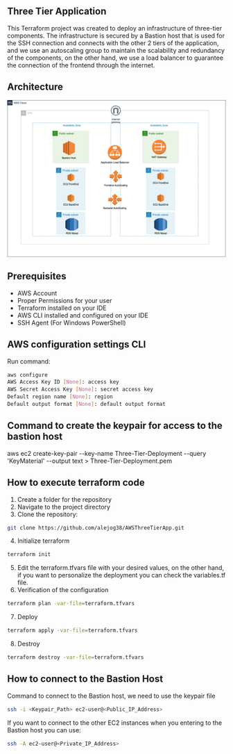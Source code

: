 ## Three Tier Application

This Terraform project was created to deploy an infrastructure of three-tier components. The infrastructure is secured by a Bastion host that is used for the SSH connection and connects with the other 2 tiers of the application, and we use an autoscaling group to maintain the scalability and redundancy of the components, on the other hand, we use a load balancer to guarantee the connection of the frontend through the internet.

## Architecture
<img src="https://github.com/alejog38/AWSThreeTierApp/blob/main/ThreeTierApp.png">


## Prerequisites 

-   AWS Account
-   Proper Permissions for your user
-   Terraform installed on your IDE
-   AWS CLI installed and configured on your IDE
-   SSH Agent (For Windows PowerShell)


## AWS configuration settings CLI
Run command:
```sh 
aws configure
AWS Access Key ID [None]: access key
AWS Secret Access Key [None]: secret access key
Default region name [None]: region
Default output format [None]: default output format
```

## Command to create the keypair for access to the bastion host

aws ec2 create-key-pair --key-name Three-Tier-Deployment --query 'KeyMaterial' --output text > Three-Tier-Deployment.pem


## How to execute terraform code

1. Create a folder for the repository
2. Navigate to the project directory
3. Clone the repository:
 ```sh
git clone https://github.com/alejog38/AWSThreeTierApp.git
```

4. Initialize terraform
```sh 
terraform init
```
5. Edit the terraform.tfvars file with your desired values, on the other hand, if you want to personalize the deployment you can check the variables.tf file.
6. Verification of the configuration
```sh
terraform plan -var-file=terraform.tfvars
```
7. Deploy
```sh
terraform apply -var-file=terraform.tfvars
```
8. Destroy
```sh
terraform destroy -var-file=terraform.tfvars
```



## How to connect to the Bastion Host
Command to connect to the Bastion host, we need to use the keypair file
```sh
ssh -i <Keypair_Path> ec2-user@<Public_IP_Address>
```

If you want to connect to the other EC2 instances when you entering to the Bastion host you can use:
```sh
ssh -A ec2-user@<Private_IP_Address>
```
